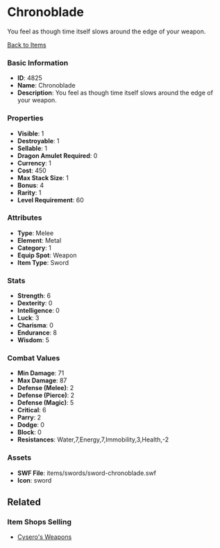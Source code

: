 # Chronoblade

You feel as though time itself slows around the edge of your weapon.

[Back to Items](../items.md)

### Basic Information

- **ID**: 4825
- **Name**: Chronoblade
- **Description**: You feel as though time itself slows around the edge of your weapon.

### Properties

- **Visible**: 1
- **Destroyable**: 1
- **Sellable**: 1
- **Dragon Amulet Required**: 0
- **Currency**: 1
- **Cost**: 450
- **Max Stack Size**: 1
- **Bonus**: 4
- **Rarity**: 1
- **Level Requirement**: 60

### Attributes

- **Type**: Melee
- **Element**: Metal
- **Category**: 1
- **Equip Spot**: Weapon
- **Item Type**: Sword

### Stats

- **Strength**: 6
- **Dexterity**: 0
- **Intelligence**: 0
- **Luck**: 3
- **Charisma**: 0
- **Endurance**: 8
- **Wisdom**: 5

### Combat Values

- **Min Damage**: 71
- **Max Damage**: 87
- **Defense (Melee)**: 2
- **Defense (Pierce)**: 2
- **Defense (Magic)**: 5
- **Critical**: 6
- **Parry**: 2
- **Dodge**: 0
- **Block**: 0
- **Resistances**: Water,7,Energy,7,Immobility,3,Health,-2

### Assets

- **SWF File**: items/swords/sword-chronoblade.swf
- **Icon**: sword

## Related

### Item Shops Selling

- [Cysero's Weapons](../item-shops/44-cysero-s-weapons.md)


